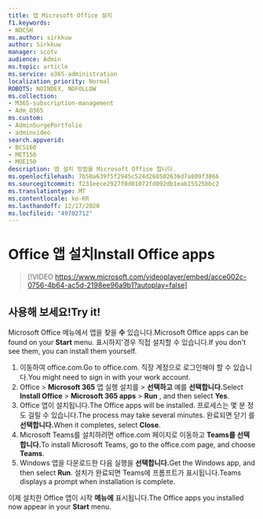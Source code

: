 ```yaml
---
title: 앱 Microsoft Office 설치
f1.keywords:
- NOCSH
ms.author: sirkkuw
author: Sirkkuw
manager: scotv
audience: Admin
ms.topic: article
ms.service: o365-administration
localization_priority: Normal
ROBOTS: NOINDEX, NOFOLLOW
ms.collection:
- M365-subscription-management
- Adm_O365
ms.custom:
- AdminSurgePortfolio
- adminvideo
search.appverid:
- BCS160
- MET150
- MOE150
description: 앱 설치 방법을 Microsoft Office 합니다.
ms.openlocfilehash: 7b50a639f5f2945c524d268502636d7a809f3866
ms.sourcegitcommit: f231eece2927f0d01072fd092db1eab15525bbc2
ms.translationtype: MT
ms.contentlocale: ko-KR
ms.lasthandoff: 12/17/2020
ms.locfileid: "49702712"
---
```

# <a name="install-office-apps"></a><span data-ttu-id="6659f-103">Office 앱 설치</span><span class="sxs-lookup"><span data-stu-id="6659f-103">Install Office apps</span></span> 

> [!VIDEO https://www.microsoft.com/videoplayer/embed/acce002c-0756-4b64-ac5d-2198ee96a9b1?autoplay=false]

## <a name="try-it"></a><span data-ttu-id="6659f-104">사용해 보세요!</span><span class="sxs-lookup"><span data-stu-id="6659f-104">Try it!</span></span>

<span data-ttu-id="6659f-105">Microsoft Office 메뉴에서 앱을 찾을  **수** 있습니다.</span><span class="sxs-lookup"><span data-stu-id="6659f-105">Microsoft Office apps can be found on your  **Start** menu.</span></span> <span data-ttu-id="6659f-106">표시하지&#39;경우 직접 설치할 수 있습니다.</span><span class="sxs-lookup"><span data-stu-id="6659f-106">If you don&#39;t see them, you can install them yourself.</span></span>

1. <span data-ttu-id="6659f-107">이동하여 office.com.</span><span class="sxs-lookup"><span data-stu-id="6659f-107">Go to office.com.</span></span> <span data-ttu-id="6659f-108">직장 계정으로 로그인해야 할 수 있습니다.</span><span class="sxs-lookup"><span data-stu-id="6659f-108">You might need to sign in with your work account.</span></span>
2. <span data-ttu-id="6659f-109">Office    >   **Microsoft 365** 앱 실행 설치를   >   **선택하고** 예를 **선택합니다.**</span><span class="sxs-lookup"><span data-stu-id="6659f-109">Select  **Install Office**  >  **Microsoft 365 apps**  >  **Run** , and then select  **Yes**.</span></span>
3. <span data-ttu-id="6659f-110">Office 앱이 설치됩니다.</span><span class="sxs-lookup"><span data-stu-id="6659f-110">The Office apps will be installed.</span></span> <span data-ttu-id="6659f-111">프로세스는 몇 분 정도 걸릴 수 있습니다.</span><span class="sxs-lookup"><span data-stu-id="6659f-111">The process may take several minutes.</span></span> <span data-ttu-id="6659f-112">완료되면 닫기 를 **선택합니다.**</span><span class="sxs-lookup"><span data-stu-id="6659f-112">When it completes, select  **Close**.</span></span>
4. <span data-ttu-id="6659f-113">Microsoft Teams를 설치하려면 office.com 페이지로 이동하고 **Teams를 선택합니다.**</span><span class="sxs-lookup"><span data-stu-id="6659f-113">To install Microsoft Teams, go to the office.com page, and choose  **Teams**.</span></span>
5. <span data-ttu-id="6659f-114">Windows 앱을 다운로드한 다음 실행을 **선택합니다.**</span><span class="sxs-lookup"><span data-stu-id="6659f-114">Get the Windows app, and then select  **Run**.</span></span> <span data-ttu-id="6659f-115">설치가 완료되면 Teams에 프롬프트가 표시됩니다.</span><span class="sxs-lookup"><span data-stu-id="6659f-115">Teams displays a prompt when installation is complete.</span></span>

<span data-ttu-id="6659f-116">이제 설치한 Office 앱이 시작  **메뉴에** 표시됩니다.</span><span class="sxs-lookup"><span data-stu-id="6659f-116">The Office apps you installed now appear in your  **Start** menu.</span></span>